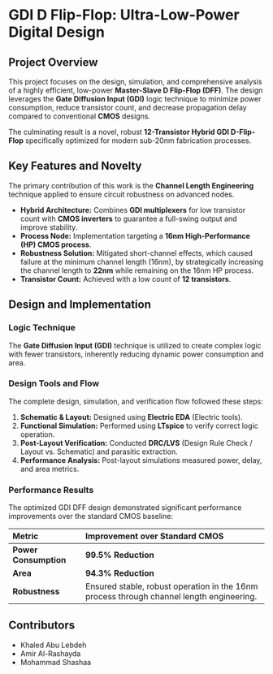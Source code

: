 # GDI D Flip-Flop: Ultra-Low-Power Digital Design 

## Project Overview

This project focuses on the design, simulation, and comprehensive analysis of a highly efficient, low-power **Master-Slave D Flip-Flop (DFF)**. The design leverages the **Gate Diffusion Input (GDI)** logic technique to minimize power consumption, reduce transistor count, and decrease propagation delay compared to conventional **CMOS** designs.

The culminating result is a novel, robust **12-Transistor Hybrid GDI D-Flip-Flop** specifically optimized for modern sub-20nm fabrication processes.

## Key Features and Novelty

The primary contribution of this work is the **Channel Length Engineering** technique applied to ensure circuit robustness on advanced nodes.

* **Hybrid Architecture:** Combines **GDI multiplexers** for low transistor count with **CMOS inverters** to guarantee a full-swing output and improve stability.
* **Process Node:** Implementation targeting a **16nm High-Performance (HP) CMOS process**.
* **Robustness Solution:** Mitigated short-channel effects, which caused failure at the minimum channel length (16nm), by strategically increasing the channel length to **22nm** while remaining on the 16nm HP process.
* **Transistor Count:** Achieved with a low count of **12 transistors**.

## Design and Implementation

### Logic Technique
The **Gate Diffusion Input (GDI)** technique is utilized to create complex logic with fewer transistors, inherently reducing dynamic power consumption and area.

### Design Tools and Flow
The complete design, simulation, and verification flow followed these steps:

1.  **Schematic & Layout:** Designed using **Electric EDA** (Electric tools).
2.  **Functional Simulation:** Performed using **LTspice** to verify correct logic operation.
3.  **Post-Layout Verification:** Conducted **DRC/LVS** (Design Rule Check / Layout vs. Schematic) and parasitic extraction.
4.  **Performance Analysis:** Post-layout simulations measured power, delay, and area metrics.

### Performance Results

The optimized GDI DFF design demonstrated significant performance improvements over the standard CMOS baseline:

| Metric | Improvement over Standard CMOS |
| :--- | :--- |
| **Power Consumption** | **99.5% Reduction** |
| **Area** | **94.3% Reduction** |
| **Robustness** | Ensured stable, robust operation in the 16nm process through channel length engineering. |


## Contributors

* Khaled Abu Lebdeh
* Amir Al-Rashayda
* Mohammad Shashaa
